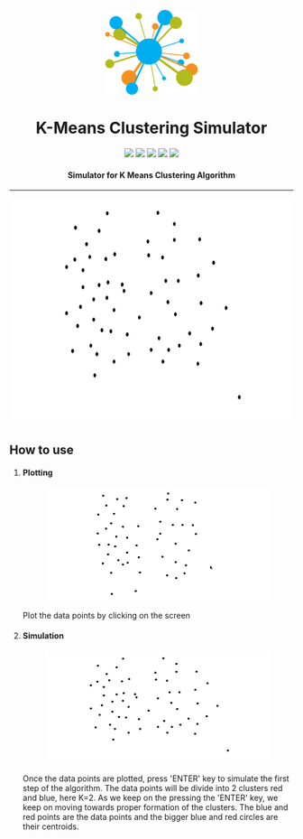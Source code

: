 <p align="center">
  <a href="" rel="noopener">
 <img height=150px src="./img/kicon.png" alt="Clustering-logo"></a>
</p>
<h1 align="center">K-Means Clustering Simulator</h1>


<div align="center">
<img src="https://www.codefactor.io/repository/github/josvin92/k-means-clustering-simulation/badge">
<img src="https://img.shields.io/github/issues/josvin92/K-Means-Clustering-simulation">
<img src="https://img.shields.io/github/stars/josvin92/K-Means-Clustering-simulation">
<img src="https://img.shields.io/github/forks/josvin92/K-Means-Clustering-simulation">
<img src="https://img.shields.io/badge/PRs-welcome-informational">
</div>

<h4 align="center">Simulator for K Means Clustering Algorithm</h4>

<hr>

<p align="center">
<img src = "./img/algo.gif" height=400 width=800>
</p>
<h2> How to use</h2>
<ol>
	<li>
		<h4>Plotting</h4>
		<p align="center">
			<img src = "./img/plotting.gif" height=200 width=400>
		</p>
		<p>
			Plot the data points by clicking on the screen
		</p>
	</li>
	
<li>
	<h4>Simulation</h4>
	<p align="center">
		<img src = "./img/algo.gif" height=200 width=400>
	</p>
	<p>
		Once the data points are plotted, press 'ENTER' key to simulate the first step of the algorithm. The data points will be divide into 2 clusters red and blue, here K=2.
		As we keep on the pressing the 'ENTER' key, we keep on moving towards proper formation of the clusters. The blue and red points are the data points and the bigger blue and red circles are their centroids.
	</p>
</li>
	
	

</ol>
